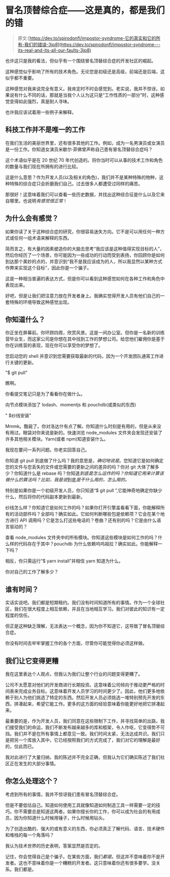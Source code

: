 # 冒名顶替综合症——这是真的，都是我们的错

> 原文:[https://dev.to/spirodonfl/impostor-syndrome-它的真实和它的所有-我们的错误-3jp8](https://dev.to/spirodonfl/impostor-syndrome---its-real-and-its-all-our-faults-3jp8)

也许这只是我的看法，但似乎有一个围绕冒名顶替综合症的开发社区的崛起。

这种感觉似乎影响了所有的技术角色。无论您是初级还是高级，前端还是后端，这似乎都不重要。

这种感觉对我来说完全有意义。我肯定时不时会感觉到。老实说，我并不惊讶。如果说有什么不同的话，那就是当我个人认为这只是“工作性质的一部分”时，这种感觉变得如此强烈，真是耐人寻味。

也许我应该试着用一些例子来解释。

## 科技工作并不是唯一的工作

在我们生活的美丽世界里，还有很多其他的工作。例如，成为一名男演员或女演员是一份工作。你知道女演员米歇尔·菲佛曾声称自己患有冒名顶替综合症吗？

这个术语似乎是在 20 世纪 70 年代创造的。将你当时可以从事的技术工作和角色的数量与我们现在所拥有的进行比较。

这是什么意思？作为开发人员(以及相关的角色)，我们并不是某种特殊的物种，这种特殊的综合症只会折磨我们自己。过去很多人都遭受过同样的痛苦。

那很好！这意味着我们可以查看一些历史数据，并找出这种综合征是什么以及它来自哪里。也说明*有感觉很正常*！

## [](#why-do-you-feel-it)为什么会有感觉？

如果你读了关于这种综合症的研究，你很容易迷失方向。它不是可以用任何一种方式或任何一组术语来解释的东西。

简而言之，有大量的因素塑造你的大脑去思考“我应该是这种值得实现目标的人”，然后你经历了一个场景，你可能因为一些成功的行动而受到表扬，你回顾你是如何到达那个美妙的点的，并意识到“我不是我应该成为的人，所以我显然以某种方式作弊来实现这个目标”，因此你是一个骗子。

这是一种相当普遍的表达方式，但是你可以看到这种感觉如何在各种工作和角色中表现出来。

好吧，但是让我们把注意力放在开发者身上。我确实觉得开发人员有他们自己的一套特殊的环境导致这种感觉出现。

## [](#what-do-you-know)你知道什么？

你正坐在屏幕前。你环顾四周，欣赏风景。这是一间办公室。但你是一名新的训练营毕业生，而这家公司是你想在其中找到工作的梦想公司。给您他们雇佣你是基于你在训练营的表现，现在你可以享受你的梦想了。

您启动您的 shell 并意识到您需要获取最新的代码，因为一个开发团队通宵工作进行关键的更新。

"$ git pull"

瞧啊。

你看提交笔记只是为了看看你在做什么。

向节点模块添加了 lodash、momentjs 和 pouchdb(或类似的东西)

" $纱线安装"

Mmmk。酷毙了。你对洛达什有点了解。你知道什么时刻是有用的，但是从来没有用过。眼袋对你来说是新的。快速浏览 node_modules 文件夹会发现还安装了许多其他相关模块。Yarn(或者 npm)知道安装什么。

我现在要问一系列问题。你老实回答自己。

你知道 git pull 到底做了什么吗？我的意思是，*确切地说是*。您知道它是如何确定您的文件与您丢失的文件或您需要的更新之间的差异的吗？你对 git 大体了解多少？你知道什么是 rebase 吗？你知道*到底是怎么运作的吗？你知道它用来计算该做什么的算法吗？比如，我是说*到底*是干什么用的，怎么用的。*

特别是如果你是一个初级开发人员，你只知道“$ git pull ”,它能神奇地确定你缺少什么，然后将你的代码副本更新到最新。

纱线怎么样？你知道它是如何工作的吗？如果你打开引擎盖看看下面，你能解释所有的活动部件吗？全部吗？确实如此。它如何判断哪些包是依赖项？它会在某个地方进行 API 调用吗？它是怎么打这些电话的？卷曲？还有别的吗？它是由什么语言驱动的？

查看 node_modules 文件夹中的所有模块。你知道这些模块是如何工作的吗？什么样的代码存在于其中？pouchdb 为什么依赖呜呜祖拉？确实如此。你能解释一下吗？

相反，你只需运行“$ yarn install”并相信 yarn 知道为什么。

你对自己的工作了解多少？

## [](#who-has-the-time)谁有时间？

实话实说吧。我们都是短期租约。我们没有时间知道所有的事情。作为一个全球社区，我们在很大程度上相互依赖，并且在当地相互学习。我们对彼此的知识有一定程度的信任。

但正是这种缺乏理解，无法表达一个概念，因为你不知道它，这导致了冒名顶替综合症。

你没有时间去牢牢掌握工作的各个方面，尽管你可能觉得你必须这样做。

## 我们让它变得更糟

我在这里表达个人观点，但我认为我们让整个行业的问题变得更糟了。

公司不太愿意对他们的开发商进行长期投资。这意味着公司倾向于推动更严格的时间表来完成业务目标。这意味着开发人员学习的时间更少了。因此，他们更多地依赖于别人为他们挑选了特定的东西。然后开发人员必须挑选一堆特别预先开发的东西，拼凑起来，希望它能工作。更多的这方面的经验意味着你能更好地把它拼凑起来。

最重要的是，作为开发人员，我们同意在这些限制下工作，并寻找简单的出路，我们接受我们的命运，我们不断发布越来越多的库和框架，令人作呕，它变得势不可挡。我们并不是在所有事情上都意见一致。我们时间太紧，无法达成共识。我们只是把另一个库放入其中，它已经按照我们的方式完成了，我们对它的理解是最好的，仅此而已。

我对此进行了大量归纳，我的陈述并不完全正确，但我认为它们确实陈述了我们社区正在发生的大部分事情。

## [](#how-can-you-deal-with-this)你怎么处理这个？

考虑到所有的事情，我并不惊讶我们患有冒名顶替综合症。

但是不要低估自己。知道如何使用工具就像知道如何制造工具一样需要一定的技巧。你不需要总是知道这两者。如果你擅长你的工作，你可以成为社会的有用成员，因为你知道什么时候用锤子，什么时候用钻头。

为了创造出酷的、强大的或有意义的东西，你必须真正了解代码、语言、技术硬件和堆栈的每一个角落吗？

我认为技术世界的历史表明，答案显然是否定的。

记住，你会觉得自己是个骗子。在某些方面，我们*都是*。但这并不意味着你不是开发者。这也不意味着你是一个糟糕的开发者。这只意味着你还有很多要学。没关系。我们都是。